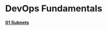 # DevOps Fundamentals
#### [01 Subnets](https://github.com/MikeBakinovski/DevOps_Fundamentals/blob/main/01%20Subnets_Homework/README.md)</br>
